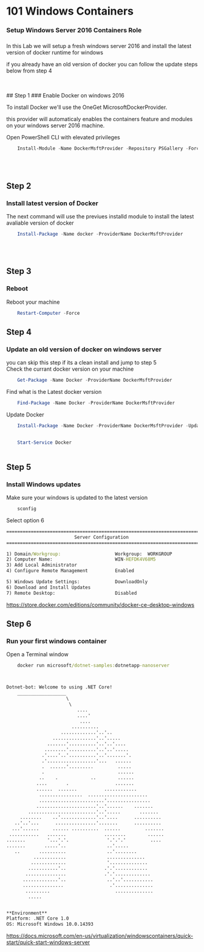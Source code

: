 # 101 Windows Containers 

### Setup Windows Server 2016 Containers Role

##### 

In this Lab we will setup a fresh windows server 2016 and install the latest version of docker runtime for windows 

if you already have an old version of docker you can follow the update steps below from step 4

<br>
<br>
## Step 1 
### Enable Docker on windows 2016

To install Docker we'll use the OneGet MicrosoftDockerProvider. 

this provider will automaticaly enables the containers feature and modules on your windows server 2016 machine. 

Open PowerShell CLI  with elevated privileges 

```powershell
    Install-Module -Name DockerMsftProvider -Repository PSGallery -Force
```


<br>
<br>

## Step 2 
### Install latest version of Docker 

The next command will use the previues installd module to install the latest avaliable version of docker 

```powershell
    Install-Package -Name docker -ProviderName DockerMsftProvider
```



<br>
<br>

## Step 3 
### Reboot 


Reboot your machine 

```powershell
    Restart-Computer -Force
```



## Step 4 
### Update an old version of docker on windows server 

you can skip this step if its a clean install and jump to step 5 
<br>
Check the currant docker version on your machine 
 
```powershell
    Get-Package -Name Docker -ProviderName DockerMsftProvider
```


Find what is  the Latest docker version 
 
```powershell
    Find-Package -Name Docker -ProviderName DockerMsftProvider
```


Update Docker 
 
```powershell
    Install-Package -Name Docker -ProviderName DockerMsftProvider -Update -Force
   
```
```powershell
    Start-Service Docker
   
```

## Step 5 
### Install Windows updates 
 
Make sure your windows is updated to the latest version 

```cmd
    sconfig
```

Select option 6

```cmd
===============================================================================
                         Server Configuration
===============================================================================

1) Domain/Workgroup:                    Workgroup:  WORKGROUP
2) Computer Name:                       WIN-HEFDK4V68M5
3) Add Local Administrator
4) Configure Remote Management          Enabled

5) Windows Update Settings:             DownloadOnly
6) Download and Install Updates
7) Remote Desktop:                      Disabled

```



https://store.docker.com/editions/community/docker-ce-desktop-windows
## Step 6
### Run your first windows container 

Open a Terminal window  

```cmd
    docker run microsoft/dotnet-samples:dotnetapp-nanoserver



Dotnet-bot: Welcome to using .NET Core!
    __________________
                      \
                       \
                          ....
                          ....'
                           ....
                        ..........
                    .............'..'..
                 ................'..'.....
               .......'..........'..'..'....
              ........'..........'..'..'.....
             .'....'..'..........'..'.......'.
             .'..................'...   ......
             .  ......'.........         .....
             .                           ......
            ..    .            ..        ......
           ....       .                 .......
           ......  .......          ............
            ................  ......................
            ........................'................
           ......................'..'......    .......
        .........................'..'.....       .......
     ........    ..'.............'..'....      ..........
   ..'..'...      ...............'.......      ..........
  ...'......     ...... ..........  ......         .......
 ...........   .......              ........        ......
.......        '...'.'.              '.'.'.'         ....
.......       .....'..               ..'.....
   ..       ..........               ..'........
          ............               ..............
         .............               '..............
        ...........'..              .'.'............
       ...............              .'.'.............
      .............'..               ..'..'...........
      ...............                 .'..............
       .........                        ..............
        .....


**Environment**
Platform: .NET Core 1.0
OS: Microsoft Windows 10.0.14393
```



https://docs.microsoft.com/en-us/virtualization/windowscontainers/quick-start/quick-start-windows-server
